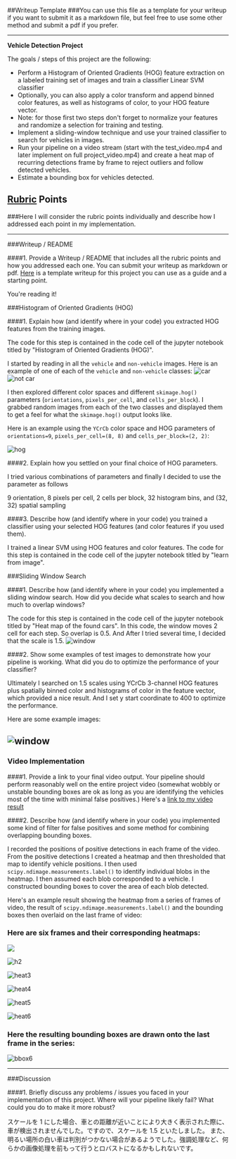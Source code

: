 ##Writeup Template
###You can use this file as a template for your writeup if you want to submit it as a markdown file, but feel free to use some other method and submit a pdf if you prefer.

---

**Vehicle Detection Project**

The goals / steps of this project are the following:

* Perform a Histogram of Oriented Gradients (HOG) feature extraction on a labeled training set of images and train a classifier Linear SVM classifier
* Optionally, you can also apply a color transform and append binned color features, as well as histograms of color, to your HOG feature vector.
* Note: for those first two steps don't forget to normalize your features and randomize a selection for training and testing.
* Implement a sliding-window technique and use your trained classifier to search for vehicles in images.
* Run your pipeline on a video stream (start with the test_video.mp4 and later implement on full project_video.mp4) and create a heat map of recurring detections frame by frame to reject outliers and follow detected vehicles.
* Estimate a bounding box for vehicles detected.

[//]: # (Image References)
[car_image]: .vehicles/GTI_MiddleClose/image0000.png
[notcar_image]: ./examples/car_not_car.png
[image2]: ./examples/HOG_example.jpg
[image3]: ./examples/sliding_windows.jpg
[image4]: ./examples/sliding_window.jpg
[image5]: ./examples/bboxes_and_heat.png
[image6]: ./examples/labels_map.png
[image7]: ./examples/output_bboxes.png
[video1]: ./project_video.mp4

## [Rubric](https://review.udacity.com/#!/rubrics/513/view) Points
###Here I will consider the rubric points individually and describe how I addressed each point in my implementation.  

---
###Writeup / README

####1. Provide a Writeup / README that includes all the rubric points and how you addressed each one.  You can submit your writeup as markdown or pdf.  [Here](https://github.com/udacity/CarND-Vehicle-Detection/blob/master/writeup_template.md) is a template writeup for this project you can use as a guide and a starting point.  

You're reading it!

###Histogram of Oriented Gradients (HOG)

####1. Explain how (and identify where in your code) you extracted HOG features from the training images.

The code for this step is contained in the code cell of the jupyter notebook titled by "Histogram of Oriented Gradients (HOG)".  

I started by reading in all the `vehicle` and `non-vehicle` images.  Here is an example of one of each of the `vehicle` and `non-vehicle` classes:
![car](vehicles/GTI_MiddleClose/image0000.png)
![not car](non-vehicles/GTI/image7.png)

I then explored different color spaces and different `skimage.hog()` parameters (`orientations`, `pixels_per_cell`, and `cells_per_block`).  I grabbed random images from each of the two classes and displayed them to get a feel for what the `skimage.hog()` output looks like.

Here is an example using the `YCrCb` color space and HOG parameters of `orientations=9`, `pixels_per_cell=(8, 8)` and `cells_per_block=(2, 2)`:

![hog](output_images/hog_car_notcar.png)

####2. Explain how you settled on your final choice of HOG parameters.

I tried various combinations of parameters and finally I decided to use the parameter as follows

 9 orientation,  8 pixels per cell, 2 cells per block, 32 histogram bins, and (32, 32) spatial sampling

####3. Describe how (and identify where in your code) you trained a classifier using your selected HOG features (and color features if you used them).

I trained a linear SVM using HOG features and color features.
The code for this step is contained in the code cell of the jupyter notebook titled by "learn from image".

###Sliding Window Search

####1. Describe how (and identify where in your code) you implemented a sliding window search.  How did you decide what scales to search and how much to overlap windows?

The code for this step is contained in the code cell of the jupyter notebook titled by "Heat map of the found cars".
In this code, the window moves 2 cell for each step. So overlap is 0.5.
And After I tried several time, I decided that the scale is 1.5.
![window](output_images/window.png)

####2. Show some examples of test images to demonstrate how your pipeline is working.  What did you do to optimize the performance of your classifier?

Ultimately I searched on 1.5 scales using YCrCb 3-channel HOG features plus spatially binned color and histograms of color in the feature vector, which provided a nice result.  And I set y start coordinate to 400 to optimize the performance.

Here are some example images:

![window](output_images/slidwindowexample.png)
---

### Video Implementation

####1. Provide a link to your final video output.  Your pipeline should perform reasonably well on the entire project video (somewhat wobbly or unstable bounding boxes are ok as long as you are identifying the vehicles most of the time with minimal false positives.)
Here's a [link to my video result](https://github.com/vilion/CarND-Vehichle-Detection/blob/master/test.mp4)


####2. Describe how (and identify where in your code) you implemented some kind of filter for false positives and some method for combining overlapping bounding boxes.

I recorded the positions of positive detections in each frame of the video.  From the positive detections I created a heatmap and then thresholded that map to identify vehicle positions.  I then used `scipy.ndimage.measurements.label()` to identify individual blobs in the heatmap.  I then assumed each blob corresponded to a vehicle.  I constructed bounding boxes to cover the area of each blob detected.  

Here's an example result showing the heatmap from a series of frames of video, the result of `scipy.ndimage.measurements.label()` and the bounding boxes then overlaid on the last frame of video:

### Here are six frames and their corresponding heatmaps:

![](output_images/heat1.png)

![h2](output_images/heat2.png)

![heat3](output_images/heat3.png)

![heat4](output_images/heat4.png)

![heat5](output_images/heat5.png)

![heat6](output_images/heat6.png)

### Here the resulting bounding boxes are drawn onto the last frame in the series:
![bbox6](output_images/bbox6.png)

---

###Discussion

####1. Briefly discuss any problems / issues you faced in your implementation of this project.  Where will your pipeline likely fail?  What could you do to make it more robust?

スケールを 1 にした場合、車との距離が近いことにより大きく表示された際に、車が検出されませんでした。ですので、スケールを 1.5 といたしました。
また、明るい場所の白い車は判別がつかない場合があるようでした。強調処理など、何らかの画像処理を前もって行うとロバストになるかもしれないです。
